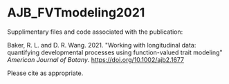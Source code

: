 # AJB_FVTmodeling2021

Supplimentary files and code associated with the publication:

Baker, R. L. and D. R. Wang. 2021. "Working with longitudinal data: quantifying developmental processes using function-valued trait modeling" _American Journal of Botany_. https://doi.org/10.1002/ajb2.1677

Please cite as appropriate.

